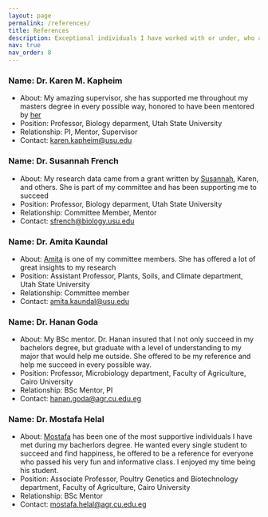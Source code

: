 ```yaml
---
layout: page
permalink: /references/
title: References
description: Exceptional individuals I have worked with or under, who are kindly willing to provide feedback upon request.
nav: true
nav_order: 8
---
```

### Name: Dr. Karen M. Kapheim
- About: My amazing supervisor, she has supported me throughout my masters degree in every possible way, honored to have been mentored by [her](https://www.kapheimlab.com/people.html)
- Position: Professor, Biology deparment, Utah State University
- Relationship: PI, Mentor, Supervisor
- Contact: karen.kapheim@usu.edu

### Name: Dr. Susannah French
- About: My research data came from a grant written by [Susannah](https://frenchlab.weebly.com/people.html), Karen, and others. She is part of my committee and has been supporting me to succeed
- Position: Professor, Biology deparment, Utah State University
- Relationship: Committee Member, Mentor
- Contact: sfrench@biology.usu.edu

### Name: Dr. Amita Kaundal
- About: [Amita](https://qanr.usu.edu/directory/kaundal-amita) is one of my committee members. She has offered a lot of great insights to my research
- Position: Assistant Professor, Plants, Soils, and Climate department, Utah State University
- Relationship: Committee member
- Contact: amita.kaundal@usu.edu

### Name: Dr. Hanan Goda
- About: My BSc mentor. Dr. Hanan insured that I not only succeed in my bachelors degree, but graduate with a level of understanding to my major that would help me outside. She offered to be my reference and help me succeed in every possible way.
- Position: Professor, Microbiology department, Faculty of  Agriculture, Cairo University
- Relationship: BSc Mentor, PI
- Contact: hanan.goda@agr.cu.edu.eg

### Name: Dr. Mostafa Helal
- About: [Mostafa](https://scholar.cu.edu.eg/?q=mostafahelal/biocv) has been one of the most supportive individuals I have met during my bacherlors degree. He wanted every single student to succeed and find happiness, he offered to be a reference for everyone who passed his very fun and informative class. I enjoyed my time being his student.
- Position: Associate Professor, Poultry Genetics and Biotechnology department, Faculty of Agriculture, Cairo University
- Relationship: BSc Mentor
- Contact: mostafa.helal@agr.cu.edu.eg
